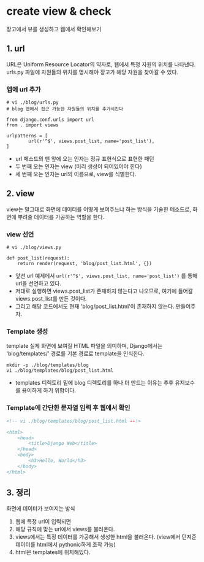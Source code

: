 # create view & check

장고에서 뷰를 생성하고 웹에서 확인해보기


## 1. url

URL은 Uniform Resource Locator의 약자로, 웹에서 특정 자원의 위치를 나타낸다. urls.py 파일에 자원들의 위치를 명시해야 장고가 해당 자원을 찾아갈 수 있다.

### 앱에 url 추가
```
# vi ./blog/urls.py
# blog 앱에서 접근 가능한 자원들의 위치를 추가시킨다

from django.conf.urls import url
from . import views

urlpatterns = [
        url(r'^$', views.post_list, name='post_list'),
]
```
- url 메소드의 맨 앞에 오는 인자는 정규 표현식으로 표현한 패턴
- 두 번째 오는 인자는 view (미리 생성이 되어있어야 한다)
- 세 번째 오는 인자는 url의 이름으로, view를 식별한다.

## 2. view

view는 말그대로 화면에 데이터를 어떻게 보여주느냐 하는 방식을 기술한 메소드로, 화면에 뿌려줄 데이터를 가공하는 역할을 한다.

### view 선언
```
# vi ./blog/views.py

def post_list(request):
    return render(request, 'blog/post_list.html', {})
```

- 앞선 url 예제에서 `url(r'^$', views.post_list, name='post_list')` 를 통해 url을 선언하고 있다.
- 저대로 실행하면 views.post_list가 존재하지 않는다고 나오므로, 여기에 들어갈 views.post_list를 만든 것이다.
- 그리고 해당 코드에서도 현재 'blog/post_list.html'이 존재하지 않는다. 만들어주자.


### Template 생성
template 실제 화면에 보여질 HTML 파일을 의미하며, Django에서는 'blog/templates/' 경로를 기본 경로로 template을 인식한다.

```
mkdir -p ./blog/templates/blog
vi ./blog/templates/blog/post_list.html
```

- templates 디렉토리 밑에 blog 디렉토리를 하나 더 만드는 이유는 추후 유지보수를 용이하게 하기 위함이다.

### Template에 간단한 문자열 입력 후 웹에서 확인

```html
<!-- vi ./blog/templates/blog/post_list.html --!>

<html>
    <head>
        <title>Django Web</title>
    </head>
    <body>
        <h3>Hello, World</h3>
    </body>
</html>
```

## 3. 정리

화면에 데이터가 보여지는 방식

1. 웹에 특정 url이 입력되면
2. 해당 규칙에 맞는 url에서 views를 불러온다.
3. views에서는 특정 데이터를 가공해서 생성한 html을 불러온다. (view에서 던져준 데이터를 html에서 pythonic하게 조작 가능)
4. html은 templates에 위치해있다.